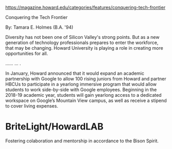 https://magazine.howard.edu/categories/features/conquering-tech-frontier


Conquering the Tech Frontier

By: 
Tamara E. Holmes (B.A. '94)

   Diversity has not been one of Silicon Valley's strong points. But as a new generation of technology professionals prepares to enter the workforce, that may be
   changing. Howard University is playing a role in creating more opportunities for all.

   ......
   ...
   .

In January, Howard announced that it would expand an academic partnership with Google to allow 100 rising juniors from Howard and partner HBCUs to participate in a yearlong immersive program that would allow students to work side-by-side with Google employees. Beginning in the 2018-19 academic year, students will gain yearlong access to a dedicated workspace on Google’s Mountain View campus, as well as receive a stipend to cover living expenses. 



BriteLight/HowardLAB
====================
Fostering colaboration and mentorship in accordance to the Bison Spirit. 

